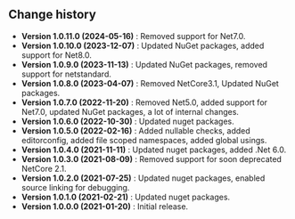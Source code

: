 Change history
--------------

* **Version 1.0.11.0 (2024-05-16)** : Removed support for Net7.0.
* **Version 1.0.10.0 (2023-12-07)** : Updated NuGet packages, added support for Net8.0.
* **Version 1.0.9.0 (2023-11-13)** : Updated NuGet packages, removed support for netstandard.
* **Version 1.0.8.0 (2023-04-07)** : Removed NetCore3.1, Updated NuGet packages.
* **Version 1.0.7.0 (2022-11-20)** : Removed Net5.0, added support for Net7.0, updated NuGet packages, a lot of internal changes.
* **Version 1.0.6.0 (2022-10-30)** : Updated nuget packages.
* **Version 1.0.5.0 (2022-02-16)** : Added nullable checks, added editorconfig, added file scoped namespaces, added global usings.
* **Version 1.0.4.0 (2021-11-11)** : Updated nuget packages, added .Net 6.0.
* **Version 1.0.3.0 (2021-08-09)** : Removed support for soon deprecated NetCore 2.1.
* **Version 1.0.2.0 (2021-07-25)** : Updated nuget packages, enabled source linking for debugging.
* **Version 1.0.1.0 (2021-02-21)** : Updated nuget packages.
* **Version 1.0.0.0 (2021-01-20)** : Initial release.
